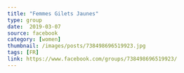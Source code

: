 ```yaml
---
title: "Femmes Gilets Jaunes"
type: group
date:  2019-03-07
source: facebook
category: [women]
thumbnail: /images/posts/738498696519923.jpg
tags: [FR]
link: https://www.facebook.com/groups/738498696519923/
---
```

